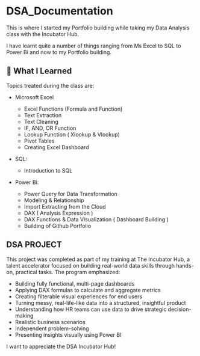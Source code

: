 # DSA_Documentation 

This is where I started my Portfolio building while taking my Data Analysis class with the Incubator Hub.

I have learnt quite a number of things ranging from Ms Excel to SQL to Power Bi and now to my Portfolio building.

## 🧠 What I Learned

Topics treated during the class are:
- Microsoft Excel
  -  Excel Functions (Formula and Function)
  -  Text Extraction
  -  Text Cleaning
  -  IF, AND, OR Function
  -  Lookup Function ( Xlookup & Vlookup)
  -  Pivot Tables
  -  Creating Excel Dashboard
      
- SQL:
  - Introduction to SQL 

- Power Bi:
  - Power Query for Data Transformation
  - Modeling & Relationship
  - Import Extracting from the Cloud
  - DAX ( Analysis Expression )
  - DAX Functions & Data Visualization ( Dashboard Building ) 
  - Building of Github Portfolio

## DSA PROJECT
This project was completed as part of my training at The Incubator Hub, a talent accelerator focused on building real-world data skills through hands-on, practical tasks. The program emphasized:

- Building fully functional, multi-page dashboards
- Applying DAX formulas to calculate and aggregate metrics
- Creating filterable visual experiences for end users
- Turning messy, real-life-like data into a structured, insightful product
- Understanding how HR teams can use data to drive strategic decision-making
- Realistic business scenarios
- Independent problem-solving
- Presenting insights visually using Power BI

I want to appreciate the DSA Incubator Hub! 
  

